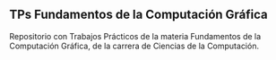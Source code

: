 ## TPs Fundamentos de la Computación Gráfica

Repositorio con Trabajos Prácticos de la materia Fundamentos de la Computación Gráfica, de la carrera de Ciencias de la Computación.
